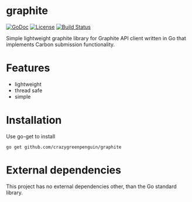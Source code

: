 # graphite
[![GoDoc](http://img.shields.io/badge/godoc-reference-blue.svg)](https://godoc.org/github.com/crazygreenpenguin/graphite)
[![License](http://img.shields.io/badge/license-mit-blue.svg)](https://raw.githubusercontent.com/crazygreenpenguin/graphite/master/LICENSE)
[![Build Status](https://travis-ci.com/crazygreenpenguin/graphite.svg?token=cotBUTkDQKChij5xCA6k&branch=master)](https://travis-ci.com/crazygreenpenguin/)

Simple lightweight graphite library for
Graphite API client written in Go that
implements Carbon submission functionality.

# Features
 - lightweight
 - thread safe
 - simple

# Installation

 Use go-get to install
 ```
 go get github.com/crazygreenpenguin/graphite
 ```
# External dependencies

This project has no external dependencies other,
 than the Go standard library.
